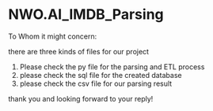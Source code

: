 # NWO.AI_IMDB_Parsing

To Whom it might concern:

there are three kinds of files for our project 
1. Please check the py file for the parsing and ETL process
2. please check the sql file for the created database
3. please check the csv file for our parsing result 

thank you and looking forward to your reply!
